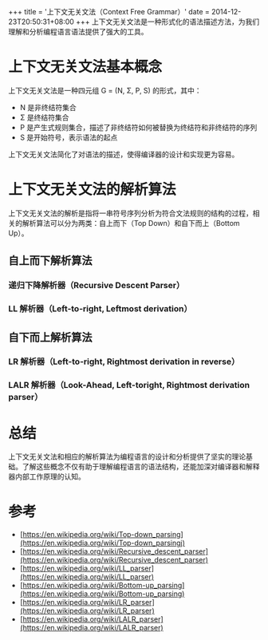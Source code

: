 +++
title = '上下文无关文法（Context Free Grammar）'
date = 2014-12-23T20:50:31+08:00
+++
上下文无关文法是一种形式化的语法描述方法，为我们理解和分析编程语言语法提供了强大的工具。
<!--more-->

# 上下文无关文法基本概念
上下文无关文法是一种四元组 G = (N, Σ, P, S) 的形式，其中：
- N 是非终结符集合
- Σ 是终结符集合
- P 是产生式规则集合，描述了非终结符如何被替换为终结符和非终结符的序列
- S 是开始符号，表示语法的起点

上下文无关文法简化了对语法的描述，使得编译器的设计和实现更为容易。

# 上下文无关文法的解析算法
上下文无关文法的解析是指将一串符号序列分析为符合文法规则的结构的过程，相关的解析算法可以分为两类：自上而下（Top Down）和自下而上（Bottom Up）。
## 自上而下解析算法
### 递归下降解析器（Recursive Descent Parser）
### LL 解析器（Left-to-right, Leftmost derivation）

## 自下而上解析算法
### LR 解析器（Left-to-right, Rightmost derivation in reverse）
### LALR 解析器（Look-Ahead, Left-toright, Rightmost derivation parser）

# 总结
上下文无关文法和相应的解析算法为编程语言的设计和分析提供了坚实的理论基础。了解这些概念不仅有助于理解编程语言的语法结构，还能加深对编译器和解释器内部工作原理的认知。

# 参考
- [https://en.wikipedia.org/wiki/Top-down_parsing](https://en.wikipedia.org/wiki/Top-down_parsingj)
- [https://en.wikipedia.org/wiki/Recursive_descent_parser](https://en.wikipedia.org/wiki/Recursive_descent_parser)
- [https://en.wikipedia.org/wiki/LL_parser](https://en.wikipedia.org/wiki/LL_parser)
- [https://en.wikipedia.org/wiki/Bottom-up_parsing](https://en.wikipedia.org/wiki/Bottom-up_parsing)
- [https://en.wikipedia.org/wiki/LR_parser](https://en.wikipedia.org/wiki/LR_parser)
- [https://en.wikipedia.org/wiki/LALR_parser](https://en.wikipedia.org/wiki/LALR_parser)
